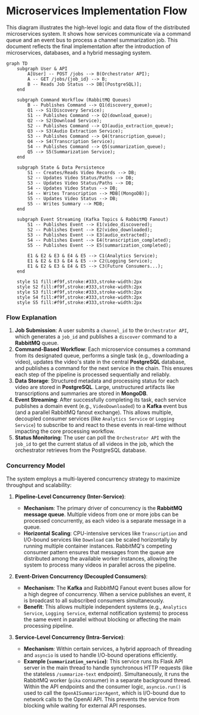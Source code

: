 # Microservices Implementation Flow

This diagram illustrates the high-level logic and data flow of the distributed microservices system. It shows how services communicate via a command queue and an event bus to process a channel summarization job. This document reflects the final implementation after the introduction of microservices, databases, and a hybrid messaging system.

```mermaid
graph TD
    subgraph User & API
        A[User] -- POST /jobs --> B(Orchestrator API);
        A -- GET /jobs/{job_id} --> B;
        B -- Reads Job Status --> DB[(PostgreSQL)];
    end

    subgraph Command Workflow (RabbitMQ Queues)
        B -- Publishes Command --> Q1(discovery_queue);
        Q1 --> S1(Discovery Service);
        S1 -- Publishes Command --> Q2(download_queue);
        Q2 --> S2(Download Service);
        S2 -- Publishes Command --> Q3(audio_extraction_queue);
        Q3 --> S3(Audio Extraction Service);
        S3 -- Publishes Command --> Q4(transcription_queue);
        Q4 --> S4(Transcription Service);
        S4 -- Publishes Command --> Q5(summarization_queue);
        Q5 --> S5(Summarization Service);
    end

    subgraph State & Data Persistence
        S1 -- Creates/Reads Video Records --> DB;
        S2 -- Updates Video Status/Paths --> DB;
        S3 -- Updates Video Status/Paths --> DB;
        S4 -- Updates Video Status --> DB;
        S4 -- Writes Transcription --> MDB[(MongoDB)];
        S5 -- Updates Video Status --> DB;
        S5 -- Writes Summary --> MDB;
    end

    subgraph Event Streaming (Kafka Topics & RabbitMQ Fanout)
        S1 -- Publishes Event --> E1(video_discovered);
        S2 -- Publishes Event --> E2(video_downloaded);
        S3 -- Publishes Event --> E3(audio_extracted);
        S4 -- Publishes Event --> E4(transcription_completed);
        S5 -- Publishes Event --> E5(summarization_completed);
        
        E1 & E2 & E3 & E4 & E5 --> C1(Analytics Service);
        E1 & E2 & E3 & E4 & E5 --> C2(Logging Service);
        E1 & E2 & E3 & E4 & E5 --> C3(Future Consumers...);
    end

    style S1 fill:#f9f,stroke:#333,stroke-width:2px
    style S2 fill:#f9f,stroke:#333,stroke-width:2px
    style S3 fill:#f9f,stroke:#333,stroke-width:2px
    style S4 fill:#f9f,stroke:#333,stroke-width:2px
    style S5 fill:#f9f,stroke:#333,stroke-width:2px
```

### Flow Explanation

1.  **Job Submission**: A user submits a `channel_id` to the `Orchestrator API`, which generates a `job_id` and publishes a `discover` command to a **RabbitMQ** queue.
2.  **Command-Based Workflow**: Each microservice consumes a command from its designated queue, performs a single task (e.g., downloading a video), updates the video's state in the central **PostgreSQL** database, and publishes a command for the next service in the chain. This ensures each step of the pipeline is processed sequentially and reliably.
3.  **Data Storage**: Structured metadata and processing status for each video are stored in **PostgreSQL**. Large, unstructured artifacts like transcriptions and summaries are stored in **MongoDB**.
4.  **Event Streaming**: After successfully completing its task, each service publishes a domain event (e.g., `VideoDownloaded`) to a **Kafka** event bus (and a parallel RabbitMQ fanout exchange). This allows multiple, decoupled consumer services (like `Analytics Service` or `Logging Service`) to subscribe to and react to these events in real-time without impacting the core processing workflow.
5.  **Status Monitoring**: The user can poll the `Orchestrator API` with the `job_id` to get the current status of all videos in the job, which the orchestrator retrieves from the PostgreSQL database.

### Concurrency Model

The system employs a multi-layered concurrency strategy to maximize throughput and scalability:

1.  **Pipeline-Level Concurrency (Inter-Service)**:
    *   **Mechanism**: The primary driver of concurrency is the **RabbitMQ message queue**. Multiple videos from one or more jobs can be processed concurrently, as each video is a separate message in a queue.
    *   **Horizontal Scaling**: CPU-intensive services like `Transcription` and I/O-bound services like `Download` can be scaled horizontally by running multiple container instances. RabbitMQ's competing consumer pattern ensures that messages from the queue are distributed among the available worker instances, allowing the system to process many videos in parallel across the pipeline.

2.  **Event-Driven Concurrency (Decoupled Consumers)**:
    *   **Mechanism**: The **Kafka** and RabbitMQ Fanout event buses allow for a high degree of concurrency. When a service publishes an event, it is broadcast to all subscribed consumers simultaneously.
    *   **Benefit**: This allows multiple independent systems (e.g., `Analytics Service`, `Logging Service`, external notification systems) to process the same event in parallel without blocking or affecting the main processing pipeline.

3.  **Service-Level Concurrency (Intra-Service)**:
    *   **Mechanism**: Within certain services, a hybrid approach of threading and `asyncio` is used to handle I/O-bound operations efficiently.
    *   **Example (`summarization_service`)**: This service runs its Flask API server in the main thread to handle synchronous HTTP requests (like the stateless `/summarize-text` endpoint). Simultaneously, it runs the RabbitMQ worker (`pika` consumer) in a separate background thread. Within the API endpoints and the consumer logic, `asyncio.run()` is used to call the `OpenAISummarizerAgent`, which is I/O-bound due to network calls to the OpenAI API. This prevents the service from blocking while waiting for external API responses.